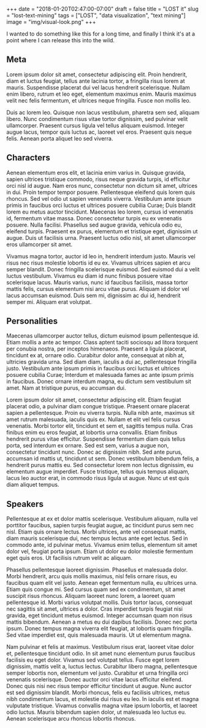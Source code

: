 +++
date = "2018-01-20T02:47:00-07:00"
draft = false
title = "LOST it"
slug = "lost-text-mining"
tags = ["LOST", "data visualization", "text mining"]
image = "img/visual-look.png"
+++

I wanted to do something like this for a long time, and finally I think it's at a point where I can release this into the wild.

## Meta

Lorem ipsum dolor sit amet, consectetur adipiscing elit. Proin hendrerit, diam et luctus feugiat, tellus ante lacinia tortor, a fringilla risus lorem at mauris. Suspendisse placerat dui vel lacus hendrerit scelerisque. Nullam enim libero, rutrum et leo eget, elementum maximus enim. Mauris maximus velit nec felis fermentum, et ultrices neque fringilla. Fusce non mollis leo.

<div id="word-count"></div>

Duis ac lorem leo. Quisque non lacus vestibulum, pharetra sem sed, aliquam libero. Nunc condimentum risus vitae tortor dignissim, sed pulvinar velit ullamcorper. Praesent cursus ligula vel tellus aliquam euismod. Integer augue lacus, tempor quis luctus ac, laoreet vel eros. Praesent quis neque felis. Aenean porta aliquet leo sed viverra.

## Characters

Aenean elementum eros elit, et lacinia enim varius in. Quisque gravida, sapien ultrices tristique commodo, risus neque gravida turpis, id efficitur orci nisl id augue. Nam eros nunc, consectetur non dictum sit amet, ultrices in dui. Proin tempor tempor posuere. Pellentesque eleifend quis lorem quis rhoncus. Sed vel odio ut sapien venenatis viverra. Vestibulum ante ipsum primis in faucibus orci luctus et ultrices posuere cubilia Curae; Duis blandit lorem eu metus auctor tincidunt. Maecenas leo lorem, cursus id venenatis id, fermentum vitae massa. Donec consectetur turpis eu ex venenatis posuere. Nulla facilisi. Phasellus sed augue gravida, vehicula odio eu, eleifend turpis. Praesent ex purus, elementum et tristique eget, dignissim ut augue. Duis ut facilisis urna. Praesent luctus odio nisl, sit amet ullamcorper eros ullamcorper sit amet.

<div id="char-word-histogram"></div>

Vivamus magna tortor, auctor id leo in, hendrerit interdum justo. Mauris vel risus nec risus molestie lobortis id eu ex. Vivamus ultrices sapien et arcu semper blandit. Donec fringilla scelerisque euismod. Sed euismod dui a velit luctus vestibulum. Vivamus eu diam id nunc finibus posuere vitae scelerisque lacus. Mauris varius, nunc id faucibus facilisis, massa tortor mattis felis, cursus elementum nisi arcu vitae purus. Aliquam id dolor vel lacus accumsan euismod. Duis sem mi, dignissim ac dui id, hendrerit semper mi. Aliquam erat volutpat.

## Personalities

Maecenas ullamcorper auctor tellus, dictum euismod ipsum pellentesque id. Etiam mollis a ante ac tempor. Class aptent taciti sociosqu ad litora torquent per conubia nostra, per inceptos himenaeos. Praesent a ligula placerat, tincidunt ex at, ornare odio. Curabitur dolor ante, consequat at nibh at, ultricies gravida urna. Sed diam diam, iaculis a dui ac, pellentesque fringilla justo. Vestibulum ante ipsum primis in faucibus orci luctus et ultrices posuere cubilia Curae; Interdum et malesuada fames ac ante ipsum primis in faucibus. Donec ornare interdum magna, eu dictum sem vestibulum sit amet. Nam at tristique purus, eu accumsan dui.

<div id="personality-selector"></div>
<div id="personality"></div>

Lorem ipsum dolor sit amet, consectetur adipiscing elit. Etiam feugiat placerat odio, a pulvinar diam congue tristique. Praesent ornare placerat sapien a pellentesque. Proin eu viverra turpis. Nulla nibh ante, maximus sit amet rutrum malesuada, iaculis quis ex. Nullam et elit vel felis cursus venenatis. Morbi tortor elit, tincidunt et sem et, sagittis tempus nulla. Cras finibus enim eu eros feugiat, at lobortis urna convallis. Etiam finibus hendrerit purus vitae efficitur. Suspendisse fermentum diam quis tellus porta, sed interdum ex ornare. Sed est sem, varius a augue non, consectetur tincidunt nunc. Donec ac dignissim nibh. Sed ante purus, accumsan id mattis ut, tincidunt ut sem. Donec vestibulum bibendum felis, a hendrerit purus mattis eu. Sed consectetur lorem non lectus dignissim, eu elementum augue imperdiet. Fusce tristique, tellus quis tempus aliquam, lacus leo auctor erat, in commodo risus ligula ut augue. Nunc ut est quis diam aliquet tempus.

## Speakers

Pellentesque at ex et dolor mattis scelerisque. Vestibulum aliquam, nulla vel porttitor faucibus, sapien turpis feugiat augue, ac tincidunt purus sem nec nisl. Etiam quis ornare lectus. Morbi ultrices, ante vel consequat mattis, diam mauris scelerisque dui, nec tempus lectus ante eget lectus. Sed in commodo ante, id pulvinar metus. Vivamus enim tellus, elementum sit amet dolor vel, feugiat porta ipsum. Etiam ut dolor eu dolor molestie fermentum eget quis eros. Ut facilisis rutrum velit ac aliquam.

Phasellus pellentesque laoreet dignissim. Phasellus et malesuada dolor. Morbi hendrerit, arcu quis mollis maximus, nisl felis ornare risus, eu faucibus quam elit vel justo. Aenean eget fermentum nulla, eu ultrices urna. Etiam quis congue mi. Sed cursus quam sed ex condimentum, sit amet suscipit risus rhoncus. Aliquam laoreet nunc lorem, a laoreet quam pellentesque id. Morbi varius volutpat mollis. Duis tortor lacus, consequat nec sagittis sit amet, ultrices a dolor. Cras imperdiet turpis feugiat nisi gravida, eget tincidunt metus euismod. Integer accumsan quam non risus mattis bibendum. Aenean a metus eu dui dapibus facilisis. Donec nec porta ipsum. Donec tempus magna viverra elit feugiat, at lobortis quam fringilla. Sed vitae imperdiet est, quis malesuada mauris. Ut ut elementum magna.

<div id="lines-per-char"></div>

Nam pulvinar et felis at maximus. Vestibulum risus erat, laoreet vitae dolor et, pellentesque tincidunt odio. In sit amet nunc elementum purus faucibus facilisis eu eget dolor. Vivamus sed volutpat tellus. Fusce eget lorem dignissim, mattis velit a, luctus lectus. Curabitur libero magna, pellentesque semper lobortis non, elementum vel justo. Curabitur et urna fringilla orci venenatis scelerisque. Donec auctor orci vitae lacus efficitur eleifend. Donec quis nisi nec risus tempor efficitur tincidunt ut augue. Nunc auctor est sed dignissim blandit. Morbi rhoncus, felis eu facilisis ultrices, metus nibh condimentum lacus, et molestie dui risus eu leo. In iaculis est et magna vulputate tristique. Vivamus convallis magna vitae ipsum lobortis, et laoreet odio luctus. Mauris bibendum sapien dolor, ut malesuada leo luctus eu. Aenean scelerisque arcu rhoncus lobortis rhoncus.


<script src="http://localhost:9001/bundle.js"></script>
